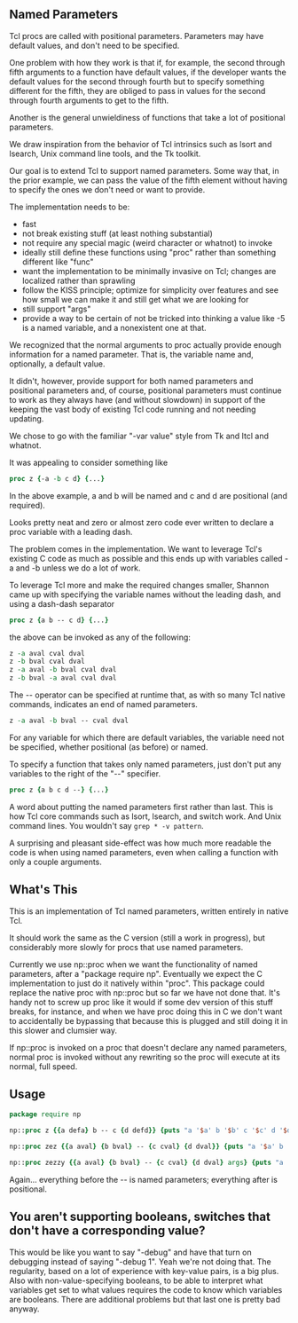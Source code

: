 

Named Parameters
---

Tcl procs are called with positional parameters.  Parameters may have default values, and don't need to be specified.

One problem with how they work is that if, for example, the second through fifth arguments to a function have default values, if the developer wants the default values for the second through fourth but to specify something different for the fifth, they are obliged to pass in values for the second through fourth arguments to get to the fifth.

Another is the general unwieldiness of functions that take a lot of positional parameters.

We draw inspiration from the behavior of Tcl intrinsics such as lsort and lsearch, Unix command line tools, and the Tk toolkit.

Our goal is to extend Tcl to support named parameters.  Some way that, in the prior example, we can pass the value of the fifth element without having to specify the ones we don't need or want to provide.

The implementation needs to be:
* fast
* not break existing stuff (at least nothing substantial)
* not require any special magic (weird character or whatnot) to invoke
* ideally still define these functions using "proc" rather than something different like "func"
* want the implementation to be minimally invasive on Tcl; changes are localized rather than sprawling
* follow the KISS principle; optimize for simplicity over features and see how small we can make it and still get what we are looking for
* still support "args"
* provide a way to be certain of not be tricked into thinking a value like -5 is a named variable, and a nonexistent one at that.


We recognized that the normal arguments to proc actually provide enough information for a named parameter.  That is, the variable name and, optionally, a default value.

It didn't, however, provide support for both named parameters and positional parameters and, of course, positional parameters must continue to work as they always have (and without slowdown) in support of the keeping the vast body of existing Tcl code running and not needing updating.

We chose to go with the familiar "-var value" style from Tk and Itcl and whatnot.

It was appealing to consider something like

```tcl
proc z {-a -b c d} {...}
```

In the above example, a and b will be named and c and d are positional (and required).

Looks pretty neat and zero or almost zero code ever written to declare a proc variable with a leading dash.

The problem comes in the implementation.  We want to leverage Tcl's existing C code as much as possible and this ends up with variables called -a and -b unless we do a lot of work.

To leverage Tcl more and make the required changes smaller, Shannon came up with specifying the variable names without the leading dash, and using a dash-dash separator

```tcl
proc z {a b -- c d} {...}
```

the above can be invoked as any of the following:

```tcl
z -a aval cval dval
z -b bval cval dval
z -a aval -b bval cval dval
z -b bval -a aval cval dval
```

The -- operator can be specified at runtime that, as with so many Tcl native commands, indicates an end of named parameters.

```tcl
z -a aval -b bval -- cval dval
```

For any variable for which there are default variables, the variable need not be specified, whether positional (as before) or named.

To specify a function that takes only named parameters, just don't put any variables to the right of the "--" specifier.

```tcl
proc z {a b c d --} {...}
```

A word about putting the named parameters first rather than last.  This is how Tcl core commands such as lsort, lsearch, and switch work.  And Unix command lines.  You wouldn't say `grep * -v pattern`.

A surprising and pleasant side-effect was how much more readable the code is when using named parameters, even when calling a function with only a couple arguments.

What's This
---

This is an implementation of Tcl named parameters, written entirely in native Tcl.

It should work the same as the C version (still a work in progress), but considerably more slowly for procs that use named parameters.

Currently we use np::proc when we want the functionality of named parameters, after a "package require np".  Eventually we expect the C implementation to just do it natively within "proc".  This package could replace the native proc with np::proc but so far we have not done that.  It's handy not to screw up proc like it would if some dev version of this stuff breaks, for instance, and when we have proc doing this in C we don't want to accidentally be bypassing that because this is plugged and still doing it in this slower and clumsier way.

If np::proc is invoked on a proc that doesn't declare any named parameters, normal proc is invoked without any rewriting so the proc will execute at its normal, full speed.


Usage
---

```tcl
package require np

np::proc z {{a defa} b -- c {d defd}} {puts "a '$a' b '$b' c '$c' d '$d'"}

np::proc zez {{a aval} {b bval} -- {c cval} {d dval}} {puts "a '$a' b '$b' c '$c' d '$d'"}

np::proc zezzy {{a aval} {b bval} -- {c cval} {d dval} args} {puts "a '$a' b '$b' c '$c' d '$d' args '$args'"}

```

Again... everything before the -- is named parameters; everything after is positional.


You aren't supporting booleans, switches that don't have a corresponding value?
---

This would be like you want to say "-debug" and have that turn on debugging instead of saying
"-debug 1".  Yeah we're not doing that.  The regularity, based on a lot of experience with key-value pairs, is a big plus. Also with non-value-specifying booleans, to be able to interpret what variables get set to what values requires the code to know which variables are booleans.  There are additional problems but that last one is pretty bad anyway.


